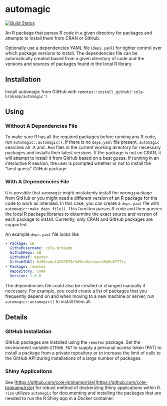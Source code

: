 # automagic

[![Build Status](https://travis-ci.org/cole-brokamp/automagic.svg?branch=master)](https://travis-ci.org/cole-brokamp/automagic)


An R package that parses R code in a given directory for packages and attempts to install them from CRAN or GitHub. 

Optionally use a dependencies YAML file (`deps.yaml`) for tighter control over which package versions to install. The dependencies file can be automatically created based from a given directory of code and the versions and sources of packages found in the local R library.

## Installation  
Install automagic from GitHub with `remotes::install_github('cole-brokamp/automagic')`

## Using

### Without A Dependencies File

To make sure R has all the required packages before running any R code, run `automagic::automagic()`. If there is no `deps.yaml` file present, `automagic` searches all `.R` and `.Rmd` files in the current working directory for necessary packages and installs their latest versions. If the package is not on CRAN, it will attempt to install it from GitHub based on a best guess. If running in an interactive R session, the user is prompted whether or not to install the "best guess" GitHub package. 

### With A Dependencies File

It is possible that `automagic` might mistakenly install the wrong package from GitHub or you might need a different version of an R package for the code to work as intended.  In this case, you can create a `deps.yaml` file with `automagic::make_deps_file()`. This function parses R code and then queries the local R package libraries to determine the exact source and version of each package to install. Currently, only CRAN and GitHub packages are supported. 

An example `deps.yaml` file looks like

```yaml
- Package: CB
  GithubUsername: cole-brokamp
  GithubRepo: CB
  GithubRef: master
  GithubSHA1: 0a56eadaf4282678c949bc8eedaacb5d6e0777fe
- Package: remotes
  Repository: CRAN
  Version: 1.0.0
```

The dependencies file could also be created or changed manually if necessary. For example, you could create a list of packages that you frequently depend on and when moving to a new machine or server, run `automagic::automagic()` to install them all.

## Details

### GitHub Installation

GitHub packages are installed using the `remotes` package. Set the environment variable `GITHUB_PAT` to supply a personal access token (PAT) to install a package from a private repository or to increase the limit of calls to the GitHub API during installations of a large number of packages.

### Shiny Applications

See [https://github.com/cole-brokamp/rize](https://github.com/cole-brokamp/rize) for robust method of dockerizing Shiny applications within R.  `rize` utilizes `automagic` for documenting and installing the packages that are needed to run the R Shiny app in a Docker container.